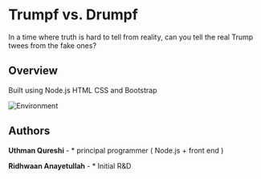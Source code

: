 # Trumpf vs. Drumpf

In a time where truth is hard to tell from reality, can you tell the real Trump twees from the fake ones?

## Overview

Built using Node.js HTML CSS and Bootstrap



![Environment](https://i.imgur.com/vsmcCWd.png)

## Authors
 **Uthman Qureshi** - * principal programmer ( Node.js + front end )


 **Ridhwaan Anayetullah** - * Initial R&D




